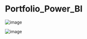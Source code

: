 # Portfolio_Power_BI

 ![image](https://github.com/danielousa/Portfolio_Power_Platform/assets/159817085/a0445bfd-3ba7-47b2-9fb2-82b93fcad99a)

 ![image](https://github.com/danielousa/Portfolio_Power_Platform/assets/159817085/5d01119d-cb77-4618-9832-6832084d7a2c)


 


 
